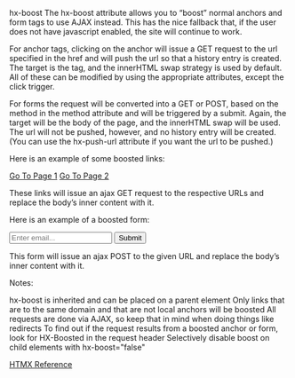 hx-boost
The hx-boost attribute allows you to “boost” normal anchors and form tags to use AJAX instead. This has the nice fallback that, if the user does not have javascript enabled, the site will continue to work.

For anchor tags, clicking on the anchor will issue a GET request to the url specified in the href and will push the url so that a history entry is created. The target is the <body> tag, and the innerHTML swap strategy is used by default. All of these can be modified by using the appropriate attributes, except the click trigger.

For forms the request will be converted into a GET or POST, based on the method in the method attribute and will be triggered by a submit. Again, the target will be the body of the page, and the innerHTML swap will be used. The url will not be pushed, however, and no history entry will be created. (You can use the hx-push-url attribute if you want the url to be pushed.)

Here is an example of some boosted links:

<div hx-boost="true">
  <a href="/page1">Go To Page 1</a>
  <a href="/page2">Go To Page 2</a>
</div>

These links will issue an ajax GET request to the respective URLs and replace the body’s inner content with it.

Here is an example of a boosted form:

<form hx-boost="true" action="/example" method="post">
    <input name="email" type="email" placeholder="Enter email...">
    <button>Submit</button>
</form>

This form will issue an ajax POST to the given URL and replace the body’s inner content with it.

Notes:

hx-boost is inherited and can be placed on a parent element
Only links that are to the same domain and that are not local anchors will be boosted
All requests are done via AJAX, so keep that in mind when doing things like redirects
To find out if the request results from a boosted anchor or form, look for HX-Boosted in the request header
Selectively disable boost on child elements with hx-boost="false"

[HTMX Reference](https://htmx.org/attributes/hx-boost/)
